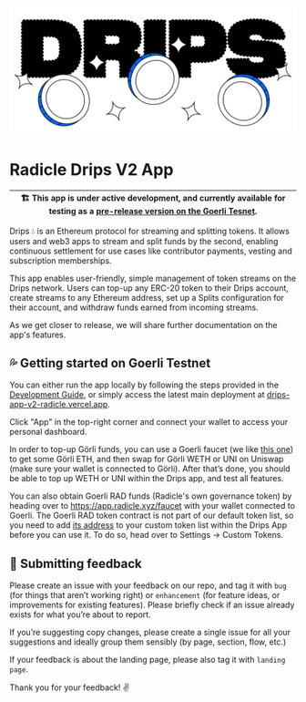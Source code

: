 ![Drips Logo illustration](/docs/assets/drips-logo-illustration.png)

# Radicle Drips V2 App

| 🏗️ This app is under active development, and currently available for testing as a [pre-release version on the Goerli Tesnet](https://drips-app-v2-radicle.vercel.app/). |
| ----------------------------------------------------------------------------------------------------------------------------------------------------------------------- |

Drips 💧 is an Ethereum protocol for streaming and splitting tokens. It allows users and web3 apps to stream and split funds by the second, enabling continuous settlement for use cases like contributor payments, vesting and subscription memberships.

This app enables user-friendly, simple management of token streams on the Drips network. Users can top-up any ERC-20 token to their Drips account, create streams to any Ethereum address, set up a Splits configuration for their account, and withdraw funds earned from incoming streams.

As we get closer to release, we will share further documentation on the app's features.

## 💦 Getting started on Goerli Testnet

You can either run the app locally by following the steps provided in the [Development Guide](/docs/development.md), or simply access the latest main deployment at [drips-app-v2-radicle.vercel.app](https://drips-app-v2-radicle.vercel.app/).

Click "App" in the top-right corner and connect your wallet to access your personal dashboard.

In order to top-up Görli funds, you can use a Goerli faucet (we like [this one](https://goerli-faucet.pk910.de/)) to get some Görli ETH, and then swap for Görli WETH or UNI on Uniswap (make sure your wallet is connected to Görli). After that’s done, you should be able to top up WETH or UNI within the Drips app, and test all features.

You can also obtain Goerli RAD funds (Radicle's own governance token) by heading over to https://app.radicle.xyz/faucet with your wallet connected to Goerli. The Goerli RAD token contract is not part of our default token list, so you need to add [its address](https://github.com/radicle-dev/radicle-contracts#contracts-deployed-on-goerli) to your custom token list within the Drips App before you can use it. To do so, head over to Settings → Custom Tokens.

## 📝 Submitting feedback

Please create an issue with your feedback on our repo, and tag it with `bug` (for things that aren’t working right) or `enhancement` (for feature ideas, or improvements for existing features). Please briefly check if an issue already exists for what you’re about to report.

If you’re suggesting copy changes, please create a single issue for all your suggestions and ideally group them sensibly (by page, section, flow, etc.)

If your feedback is about the landing page, please also tag it with `landing page`.

Thank you for your feedback! ✌️
